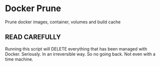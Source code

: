 # Docker Prune
Prune docker images, container, volumes and build cache

## READ CAREFULLY
Running this script will DELETE everything that has been managed with Docker. Seriously. In an irreversible way. So no going back. Not even with a time machine.
